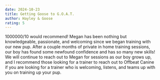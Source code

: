```yaml
---
date: 2024-10-23
title: Getting Goose to G.O.A.T.
author: Hayley & Goose
rating: 5
---
```

1000000/10 would recommend! Megan has been nothing but knowledgeable, passionate, and welcoming since we began training with our new pup. After a couple months of private in home training sessions, our boy has found some newfound confidence and has so many new skills! We will continue to reach out to Megan for sessions as our boy grows up, and I recommend those looking for a trainer to reach out to Offbeat Canine if you are looking for a trainer who is welcoming, listens, and teams up with you on training up your pup.
